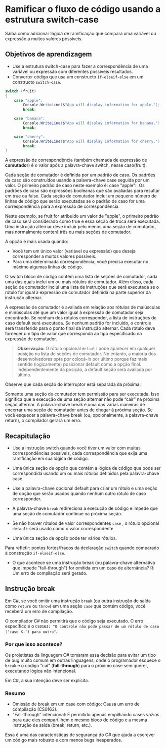 # Ramificar o fluxo de código usando a estrutura switch-case

Saiba como adicionar lógica de ramificação que compara uma variável ou expressão a muitos valores possíveis.

## Objetivos de aprendizagem

- Use a estrutura switch-case para fazer a correspondência de uma variável ou expressão com diferentes possíveis resultados.
- Converter código que usa um constructo `if-elseif-else` em um constructo `switch-case`.

```csharp
switch (fruit)
{
    case "apple":
        Console.WriteLine($"App will display information for apple.");
        break;

    case "banana":
        Console.WriteLine($"App will display information for banana.");
        break;

    case "cherry":
        Console.WriteLine($"App will display information for cherry.");
        break;
}
```

A expressão de correspondência (também chamada de expressão de **comutador**) é o valor após a palavra-chave switch, nesse caso(fruit).

Cada seção de comutador é definida por um padrão de caso. Os padrões de caso são construídos usando a palavra-chave case seguida por um valor. O primeiro padrão de caso neste exemplo é: case "apple":. Os padrões de caso são expressões booleanas que são avaliadas para resultar em true ou false. Cada seção de comutador inclui um pequeno número de linhas de código que serão executadas se o padrão de caso for uma correspondência para a expressão de correspondência.

Neste exemplo, se fruit for atribuído um valor de "apple", o primeiro padrão de caso será considerado como true e essa seção de troca será executada.
Uma instrução alternar deve incluir pelo menos uma seção de comutador, mas normalmente conterá três ou mais seções de comutador.

A opção é mais usada quando:

- Você tem um único valor (variável ou expressão) que deseja corresponder a muitos valores possíveis.
- Para uma determinada correspondência, você precisa executar no máximo algumas linhas de código.

O switch bloco de código contém uma lista de seções de comutador, cada uma das quais inclui um ou mais rótulos de comutador.
Além disso, cada seção de comutador inclui uma lista de instruções que será executada se o rótulo for igual à expressão de comutador definida na parte superior da instrução alternar.

A expressão de comutador é avaliada em relação aos rótulos de maiúsculas e minúsculas até que um valor igual à expressão de comutador seja encontrado. Se nenhum dos rótulos corresponder, a lista de instruções do caso default será executada. Se nenhum padrão for incluído, o controle será transferido para o ponto final da instrução alternar. Cada rótulo deve fornecer um tipo de valor que corresponda ao tipo especificado na expressão de comutador.

> **Observação:** O rótulo opcional `default` pode aparecer em qualquer posição na lista de seções de comutador. No entanto, a maioria dos desenvolvedores opta por colocá-lo por último porque faz mais sentido (logicamente) posicionar default como a opção final. Independentemente da posição, a default seção será avaliada por último.

Observe que cada seção do interruptor está separada da próxima:

Somente uma seção de comutador tem permissão para ser executada. Isso significa que a execução de uma seção alternar não pode “cair” na próxima seção alternar. A palavra-chave break é uma das várias maneiras de encerrar uma seção de comutador antes de chegar à próxima seção. Se você esquecer a palavra-chave break (ou, opcionalmente, a palavra-chave return), o compilador gerará um erro.

## Recapitulação

- Use a instrução switch quando você tiver um valor com muitas correspondências possíveis, cada correspondência que exija uma ramificação em sua lógica de código.
- Uma única seção de opção que contém a lógica de código que pode ser correspondida usando um ou mais rótulos definidos pela palavra-chave case.
- Use a palavra-chave opcional default para criar um rótulo e uma seção de opção que serão usados quando nenhum outro rótulo de caso corresponder.

- A palavra-chave `break` redireciona a execução de código e impede que uma seção de comutador continue na próxima seção.
- Se não houver rótulos de valor correspondentes `case` , o rótulo opcional `default` será usado como o valor correspondente.
- Uma única seção de opção pode ter vários rótulos.

Para refletir: pontos fortes/fracos da declaração `switch` quando comparado à construção `if-elseif-else`.

- O que acontece se uma instrução break (ou palavra-chave alternativa que impede "fall-through") for omitida em um caso de alternância?
    R: Um erro de compilação será gerado.

## Instrução break

Em C#, se você omitir uma instrução `break` (ou outra instrução de saída como `return` ou `throw`) em uma seção `case` que contém código, você receberá um erro de compilação.

O compilador C# não permitirá que o código seja executado.
O erro específico é o `CS0163: "O controle não pode passar de um rótulo de caso ('case X:') para outro"`.

### Por que isso acontece?

Os projetistas da linguagem C# tomaram essa decisão para evitar um tipo de bug muito comum em outras linguagens, onde o programador esquece o `break` e o código "cai" (**fall-through**) para o próximo case sem querer, executando lógica não intencional.

Em C#, a sua intenção deve ser explícita.

### Resumo

- Omissão de break em um case com código: Causa um erro de compilação (CS0163).
- "Fall-through" intencional: É permitido apenas empilhando cases vazios para que eles compartilhem o mesmo bloco de código e a mesma instrução de saída (break, return, etc.).

Essa é uma das características de segurança do C# que ajuda a escrever um código mais robusto e com menos bugs inesperados.

